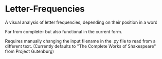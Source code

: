# Letter-Frequencies
A visual analysis of letter frequencies, depending on their position in a word

Far from complete- but also functional in the current form.  

Requires manually changing the input filename in the .py file to read from a different text. (Currently defaults to "The Complete Works of Shakespeare" from Project Gutenburg)
